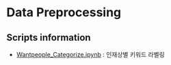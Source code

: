 # Data Preprocessing
## Scripts information
* [Wantpeople_Categorize.ipynb](https://github.com/sejin-k/JasoseoAI_project/blob/sejin/crawling/2.src/Data_Crawling/Crawling_Wantpeople.ipynb) : 인재상별 키워드 라벨링